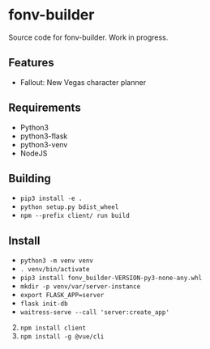 # fonv-builder

Source code for fonv-builder. Work in progress.


## Features 

* Fallout: New Vegas character planner

## Requirements

* Python3
* python3-flask
* python3-venv
* NodeJS

## Building

* `pip3 install -e .`
* `python setup.py bdist_wheel`
* `npm --prefix client/ run build`

## Install


* `python3 -m venv venv`
* `. venv/bin/activate`
* `pip3 install fonv_builder-VERSION-py3-none-any.whl`
* `mkdir -p venv/var/server-instance`
* `export FLASK_APP=server`
* `flask init-db`
* `waitress-serve --call 'server:create_app'`



2. `npm install client`
3. `npm install -g @vue/cli`
